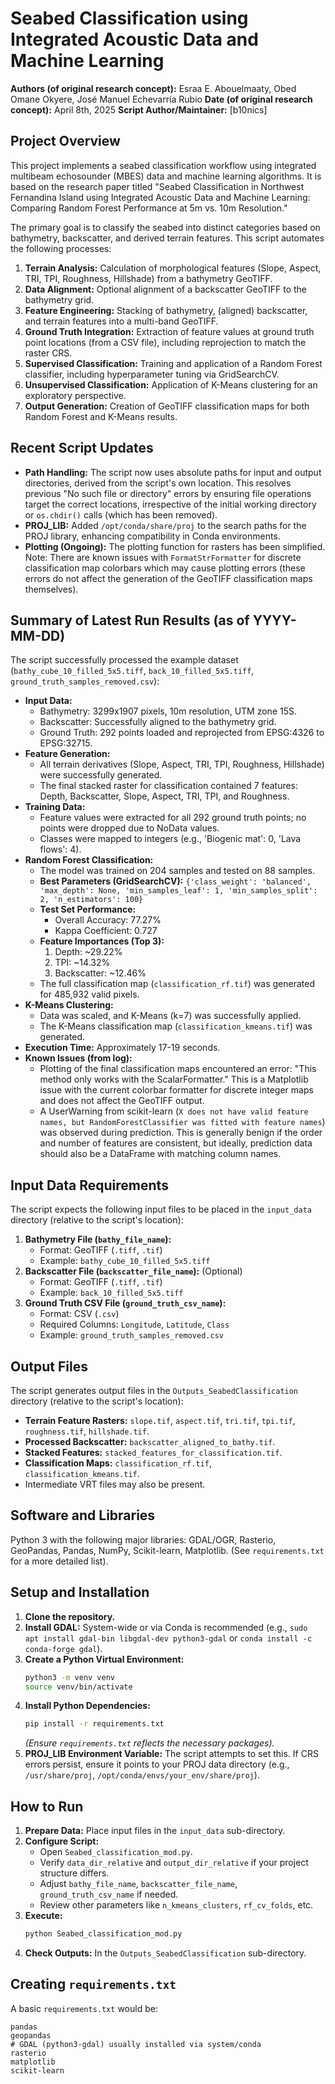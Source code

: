 # Seabed Classification using Integrated Acoustic Data and Machine Learning

**Authors (of original research concept):** Esraa E. Abouelmaaty, Obed Omane Okyere, José Manuel Echevarría Rubio
**Date (of original research concept):** April 8th, 2025
**Script Author/Maintainer:** [b10nics]

## Project Overview

This project implements a seabed classification workflow using integrated multibeam echosounder (MBES) data and machine learning algorithms. It is based on the research paper titled "Seabed Classification in Northwest Fernandina Island using Integrated Acoustic Data and Machine Learning: Comparing Random Forest Performance at 5m vs. 10m Resolution."

The primary goal is to classify the seabed into distinct categories based on bathymetry, backscatter, and derived terrain features. This script automates the following processes:
1.  **Terrain Analysis:** Calculation of morphological features (Slope, Aspect, TRI, TPI, Roughness, Hillshade) from a bathymetry GeoTIFF.
2.  **Data Alignment:** Optional alignment of a backscatter GeoTIFF to the bathymetry grid.
3.  **Feature Engineering:** Stacking of bathymetry, (aligned) backscatter, and terrain features into a multi-band GeoTIFF.
4.  **Ground Truth Integration:** Extraction of feature values at ground truth point locations (from a CSV file), including reprojection to match the raster CRS.
5.  **Supervised Classification:** Training and application of a Random Forest classifier, including hyperparameter tuning via GridSearchCV.
6.  **Unsupervised Classification:** Application of K-Means clustering for an exploratory perspective.
7.  **Output Generation:** Creation of GeoTIFF classification maps for both Random Forest and K-Means results.

## Recent Script Updates
*   **Path Handling:** The script now uses absolute paths for input and output directories, derived from the script's own location. This resolves previous "No such file or directory" errors by ensuring file operations target the correct locations, irrespective of the initial working directory or `os.chdir()` calls (which has been removed).
*   **PROJ_LIB:** Added `/opt/conda/share/proj` to the search paths for the PROJ library, enhancing compatibility in Conda environments.
*   **Plotting (Ongoing):** The plotting function for rasters has been simplified. Note: There are known issues with `FormatStrFormatter` for discrete classification map colorbars which may cause plotting errors (these errors do not affect the generation of the GeoTIFF classification maps themselves).

## Summary of Latest Run Results (as of YYYY-MM-DD)

The script successfully processed the example dataset (`bathy_cube_10_filled_5x5.tiff`, `back_10_filled_5x5.tiff`, `ground_truth_samples_removed.csv`):

*   **Input Data:**
    *   Bathymetry: 3299x1907 pixels, 10m resolution, UTM zone 15S.
    *   Backscatter: Successfully aligned to the bathymetry grid.
    *   Ground Truth: 292 points loaded and reprojected from EPSG:4326 to EPSG:32715.
*   **Feature Generation:**
    *   All terrain derivatives (Slope, Aspect, TRI, TPI, Roughness, Hillshade) were successfully generated.
    *   The final stacked raster for classification contained 7 features: Depth, Backscatter, Slope, Aspect, TRI, TPI, and Roughness.
*   **Training Data:**
    *   Feature values were extracted for all 292 ground truth points; no points were dropped due to NoData values.
    *   Classes were mapped to integers (e.g., 'Biogenic mat': 0, 'Lava flows': 4).
*   **Random Forest Classification:**
    *   The model was trained on 204 samples and tested on 88 samples.
    *   **Best Parameters (GridSearchCV):** `{'class_weight': 'balanced', 'max_depth': None, 'min_samples_leaf': 1, 'min_samples_split': 2, 'n_estimators': 100}`
    *   **Test Set Performance:**
        *   Overall Accuracy: 77.27%
        *   Kappa Coefficient: 0.727
    *   **Feature Importances (Top 3):**
        1.  Depth: ~29.22%
        2.  TPI: ~14.32%
        3.  Backscatter: ~12.46%
    *   The full classification map (`classification_rf.tif`) was generated for 485,932 valid pixels.
*   **K-Means Clustering:**
    *   Data was scaled, and K-Means (k=7) was successfully applied.
    *   The K-Means classification map (`classification_kmeans.tif`) was generated.
*   **Execution Time:** Approximately 17-19 seconds.
*   **Known Issues (from log):**
    *   Plotting of the final classification maps encountered an error: "This method only works with the ScalarFormatter." This is a Matplotlib issue with the current colorbar formatter for discrete integer maps and does not affect the GeoTIFF output.
    *   A UserWarning from scikit-learn (`X does not have valid feature names, but RandomForestClassifier was fitted with feature names`) was observed during prediction. This is generally benign if the order and number of features are consistent, but ideally, prediction data should also be a DataFrame with matching column names.

## Input Data Requirements

The script expects the following input files to be placed in the `input_data` directory (relative to the script's location):

1.  **Bathymetry File (`bathy_file_name`):**
    *   Format: GeoTIFF (`.tiff`, `.tif`)
    *   Example: `bathy_cube_10_filled_5x5.tiff`
2.  **Backscatter File (`backscatter_file_name`):** (Optional)
    *   Format: GeoTIFF (`.tiff`, `.tif`)
    *   Example: `back_10_filled_5x5.tiff`
3.  **Ground Truth CSV File (`ground_truth_csv_name`):**
    *   Format: CSV (`.csv`)
    *   Required Columns: `Longitude`, `Latitude`, `Class`
    *   Example: `ground_truth_samples_removed.csv`

## Output Files

The script generates output files in the `Outputs_SeabedClassification` directory (relative to the script's location):
*   **Terrain Feature Rasters:** `slope.tif`, `aspect.tif`, `tri.tif`, `tpi.tif`, `roughness.tif`, `hillshade.tif`.
*   **Processed Backscatter:** `backscatter_aligned_to_bathy.tif`.
*   **Stacked Features:** `stacked_features_for_classification.tif`.
*   **Classification Maps:** `classification_rf.tif`, `classification_kmeans.tif`.
*   Intermediate VRT files may also be present.

## Software and Libraries

Python 3 with the following major libraries: GDAL/OGR, Rasterio, GeoPandas, Pandas, NumPy, Scikit-learn, Matplotlib.
(See `requirements.txt` for a more detailed list).

## Setup and Installation

1.  **Clone the repository.**
2.  **Install GDAL:** System-wide or via Conda is recommended (e.g., `sudo apt install gdal-bin libgdal-dev python3-gdal` or `conda install -c conda-forge gdal`).
3.  **Create a Python Virtual Environment:**
    ```bash
    python3 -m venv venv
    source venv/bin/activate
    ```
4.  **Install Python Dependencies:**
    ```bash
    pip install -r requirements.txt
    ```
    *(Ensure `requirements.txt` reflects the necessary packages).*
5.  **PROJ_LIB Environment Variable:** The script attempts to set this. If CRS errors persist, ensure it points to your PROJ data directory (e.g., `/usr/share/proj`, `/opt/conda/envs/your_env/share/proj`).

## How to Run

1.  **Prepare Data:** Place input files in the `input_data` sub-directory.
2.  **Configure Script:**
    *   Open `Seabed_classification_mod.py`.
    *   Verify `data_dir_relative` and `output_dir_relative` if your project structure differs.
    *   Adjust `bathy_file_name`, `backscatter_file_name`, `ground_truth_csv_name` if needed.
    *   Review other parameters like `n_kmeans_clusters`, `rf_cv_folds`, etc.
3.  **Execute:**
    ```bash
    python Seabed_classification_mod.py
    ```
4.  **Check Outputs:** In the `Outputs_SeabedClassification` sub-directory.

## Creating `requirements.txt`

A basic `requirements.txt` would be:
```numpy
pandas
geopandas
# GDAL (python3-gdal) usually installed via system/conda
rasterio
matplotlib
scikit-learn
